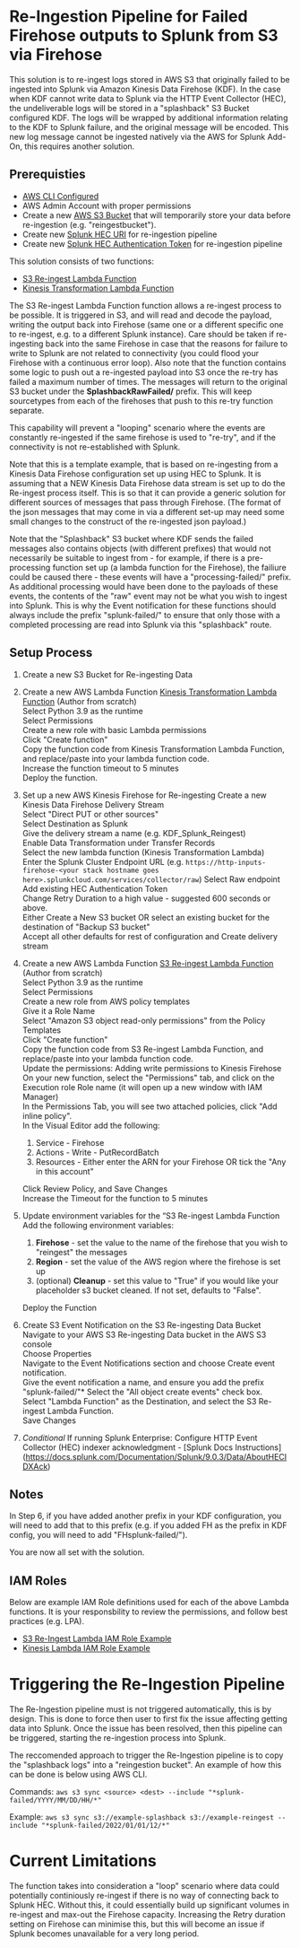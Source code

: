 # Re-Ingestion Pipeline for Failed Firehose outputs to Splunk from S3 via Firehose

This solution is to re-ingest logs stored in AWS S3 that originally failed to be ingested into Splunk via Amazon Kinesis Data Firehose (KDF). In the case when KDF cannot write data to Splunk via the HTTP Event Collector (HEC), the undeliverable logs will be stored in a "splashback" S3 Bucket configured KDF. The logs will be wrapped by additional information relating to the KDF to Splunk failure, and the original message will be encoded. This new log message cannot be ingested natively via the AWS for Splunk Add-On, this requires another solution.  

## Prerequisties

- [AWS CLI Configured](https://docs.aws.amazon.com/cli/latest/userguide/getting-started-install.html)
- AWS Admin Account with proper permissions
- Create a new [AWS S3 Bucket](https://docs.aws.amazon.com/AmazonS3/latest/userguide/creating-bucket.html) that will temporarily store your data before re-ingestion (e.g. "reingestbucket").
- Create new [Splunk HEC URI](https://docs.splunk.com/Documentation/SplunkCloud/9.0.2208/Data/UsetheHTTPEventCollector#Send_data_to_HTTP_Event_Collector_on_Splunk_Cloud_Platform) for re-ingestion pipeline
- Create new [Splunk HEC Authentication Token](https://docs.splunk.com/Documentation/Splunk/9.0.1/Data/UsetheHTTPEventCollector#Configure_HTTP_Event_Collector_on_Splunk_Cloud_Platform) for re-ingestion pipeline

This solution consists of two functions:

- [S3 Re-ingest Lambda Function](https://github.com/animetauren/aws-splunk-firehose-error-reingest/blob/main/firehose-reingest/lambda_function.py)
- [Kinesis Transformation Lambda Function](https://github.com/animetauren/aws-splunk-firehose-error-reingest/blob/main/firehose-reingest/kinesis_lambda_function.py)

The S3 Re-ingest Lambda Function function allows a re-ingest process to be possible. It is triggered  in S3, and will read and decode the payload, writing the output back into Firehose (same one or a different specific one to re-ingest, e.g. to a different Splunk instance). Care should be taken if re-ingesting back into the same Firehose in case that the reasons for failure to write to Splunk are not related to connectivity (you could flood your Firehose with a continuous error loop).
Also note that the function contains some logic to push out a re-ingested payload into S3 once the re-try has failed a maximum number of times. The messages will return to the original S3 bucket under the **SplashbackRawFailed/** prefix. This will keep sourcetypes from each of the firehoses that push to this re-try function separate.

This capability will prevent a "looping" scenario where the events are constantly re-ingested if the same firehose is used to "re-try", and if the connectivity is not re-established with Splunk.

Note that this is a template example, that is based on re-ingesting from a Kinesis Data Firehose configuration set up using HEC to Splunk. It is assuming that a NEW Kinesis Data Firehose data stream is set up to do the Re-ingest process itself. This is so that it can provide a generic solution for different sources of messages that pass through Firehose. (The format of the json messages that may come in via a different set-up may need some small changes to the construct of the re-ingested json payload.)

Note that the "Splashback" S3 bucket where KDF sends the failed messages also contains objects (with different prefixes) that would not necessarily be suitable to ingest from - for example, if there is a pre-processing function set up (a lambda function for the Firehose), the failiure could be caused there - these events will have a "processing-failed/" prefix. As additional processing would have been done to the payloads of these events, the contents of the "raw" event may not be what you wish to ingest into Splunk. This is why the Event notification for these functions should always include the prefix "splunk-failed/" to ensure that only those with a completed processing are read into Splunk via this "splashback" route.

## Setup Process

1. Create a new S3 Bucket for Re-ingesting Data

2. Create a new AWS Lambda Function [Kinesis Transformation Lambda Function](https://github.com/animetauren/aws-splunk-firehose-error-reingest/blob/main/firehose-reingest/kinesis_lambda_function.py)
    (Author from scratch)  
    Select Python 3.9 as the runtime  
    Select Permissions  
    Create a new role with basic Lambda permissions  
    Click "Create function"  
    Copy the function code from Kinesis Transformation Lambda Function, and replace/paste into your lambda function code.  
    Increase the function timeout to 5 minutes  
    Deploy the function.  

3. Set up a new AWS Kinesis Firehose for Re-ingesting
    Create a new Kinesis Data Firehose Delivery Stream  
    Select "Direct PUT or other sources"  
    Select Destination as Splunk  
    Give the delivery stream a name (e.g. KDF_Splunk_Reingest)  
    Enable Data Transformation under Transfer Records  
    Select the new lambda function (Kinesis Transformation Lambda)  
    Enter the Splunk Cluster Endpoint URL (e.g. ``https://http-inputs-firehose-<your stack hostname goes here>.splunkcloud.com/services/collector/raw``)
    Select Raw endpoint  
    Add existing HEC Authentication Token  
    Change Retry Duration to a high value - suggested 600 seconds or above.  
    Either Create a New S3 bucket OR select an existing bucket for the destination of "Backup S3 bucket"  
    Accept all other defaults for rest of configuration and Create delivery stream  

4. Create a new AWS Lambda Function [S3 Re-ingest Lambda Function](https://github.com/animetauren/aws-splunk-firehose-error-reingest/blob/main/firehose-reingest/lambda_function.py)
    (Author from scratch)  
    Select Python 3.9 as the runtime  
    Select Permissions  
    Create a new role from AWS policy templates  
    Give it a Role Name  
    Select "Amazon S3 object read-only permissions" from the Policy Templates  
    Click "Create function"  
    Copy the function code from S3 Re-ingest Lambda Function, and replace/paste into your lambda function code.  
    Update the permissions: Adding write permissions to Kinesis Firehose  
    On your new function, select the "Permissions" tab, and click on the Execution role Role name (it will open up a new window with IAM Manager)  
    In the Permissions Tab, you will see two attached policies, click "Add inline policy".  
    In the Visual Editor add the following:  
      1. Service - Firehose  
      2. Actions - Write - PutRecordBatch  
      3. Resources - Either enter the ARN for your Firehose OR tick the "Any in this account"  

    Click Review Policy, and Save Changes  
    Increase the Timeout for the function to 5 minutes  

5. Update environment variables for the “S3 Re-ingest Lambda Function
    Add the following environment variables:
      1. **Firehose** - set the value to the name of the firehose that you wish to "reingest" the messages
      2. **Region** - set the value of the AWS region where the firehose is set up
      3. (optional) **Cleanup** - set this value to "True" if you would like your placeholder s3 bucket cleaned. If not set, defaults to "False".

    Deploy the Function

6. Create S3 Event Notification on the S3 Re-ingesting Data Bucket  
    Navigate to your AWS S3 Re-ingesting Data bucket in the AWS S3 console  
    Choose Properties  
    Navigate to the Event Notifications section and choose Create event notification.  
    Give the event notification a name, and ensure you add the prefix "splunk-failed/"*
    Select the "All object create events" check box.  
    Select "Lambda Function" as the Destination, and select the S3 Re-ingest Lambda Function.  
    Save Changes

7. *Conditional* If running Splunk Enterprise:
     Configure HTTP Event Collector (HEC) indexer acknowledgment - [Splunk Docs Instructions] (<https://docs.splunk.com/Documentation/Splunk/9.0.3/Data/AboutHECIDXAck>)

## Notes

In Step 6, if you have added another prefix in your KDF configuration, you will need to add that to this prefix (e.g.  if you added FH as the prefix in KDF config, you will need to add "FHsplunk-failed/").

You are now all set with the solution.

## IAM Roles

Below are example IAM Role definitions used for each of the above Lambda functions. It is your responsbility to review the permissions, and follow best practices (e.g. LPA).

- [S3 Re-Ingest Lambda IAM Role Example](https://github.com/animetauren/aws-splunk-firehose-error-reingest/blob/main/S3ReingestLambdaIAMRole.json)  
- [Kinesis Lambda IAM Role Example](https://github.com/animetauren/aws-splunk-firehose-error-reingest/blob/main/KinesisTransformationLambdaIAMRole.json)  

# Triggering the Re-Ingestion Pipeline

The Re-Ingestion pipeline must is not triggered automatically, this is by design. This is done to force then user to first fix the issue affecting getting data into Splunk. Once the issue has been resolved, then this pipeline can be triggered, starting the re-ingestion process into Splunk.

The reccomended approach to trigger the Re-Ingestion pipeline is to copy the "splashback logs" into a "reingestion bucket". An example of how this can be done is below using AWS CLI.

Commands:
`aws s3 sync <source> <dest> --include "*splunk-failed/YYYY/MM/DD/HH/*"`

Example:
`aws s3 sync s3://example-splashback s3://example-reingest --include "*splunk-failed/2022/01/01/12/*"`

# Current Limitations

The function takes into consideration a "loop" scenario where data could potentially continiously re-ingest if there is no way of connecting back to Splunk HEC. Without this, it could essentially build up significant volumes in re-ingest and max-out the Firehose capacity. Increasing the Retry duration setting on Firehose can minimise this, but this will become an issue if Splunk becomes unavailable for a very long period.
